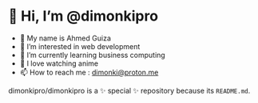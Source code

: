 # 👋 Hi, I’m @dimonkipro
- 👤 My name is Ahmed Guiza
- 👀 I’m interested in web development
- 🌱 I’m currently learning business computing
- 💫 I love watching anime 
- 📫 How to reach me : dimonki@proton.me


dimonkipro/dimonkipro is a ✨ special ✨ repository because its `README.md`.

